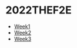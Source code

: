 # 2022THEF2E

- [Week1](https://naikyding.github.io/2022THEF2E/week01)
- [Week2](https://naikyding.github.io/2022THEF2E/week02)
- [Week3](https://naikyding.github.io/2022THEF2E/week03)